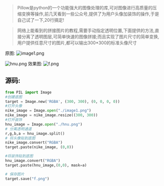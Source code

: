 > Pillow是python的一个功能强大的图像处理的库,可对图像进行高质量的压缩变换等操作,前几天看到一些公众号,提供了为用户头像加装饰的操作,于是自己试了一下,20行搞定!

> 网络上能看到的拼接图片的教程,需要手动指定透明位置,下面提供的方法,直接分离了透明图层,可简单快速的图像拼接;而且实现了图片尺寸的简单变换,用户提供任意尺寸的图片,都可以输出300*300的标准头像尺寸

原图:
![image1.png](http://upload-images.jianshu.io/upload_images/3203841-9372713a2555b430.png?imageMogr2/auto-orient/strip%7CimageView2/2/w/1240)

![hnu.png](http://upload-images.jianshu.io/upload_images/3203841-e7bdb9b60249e002.png?imageMogr2/auto-orient/strip%7CimageView2/2/w/1240)
效果图:
![f.png](http://upload-images.jianshu.io/upload_images/3203841-03e013675e3fbd79.png?imageMogr2/auto-orient/strip%7CimageView2/2/w/1240)


## 源码:
```python
from PIL import Image
#创建底图
target = Image.new('RGBA', (300, 300), (0, 0, 0, 0))
#打开头像
nike_image = Image.open("./image1.png")
nike_image = nike_image.resize((300, 300))
#打开装饰
hnu_image = Image.open("./hnu.png")
# 分离透明通道
r,g,b,a = hnu_image.split()
# 将头像贴到底图
nike_image.convert("RGBA")
target.paste(nike_image, (0,0))

#将装饰贴到底图
hnu_image.convert("RGBA")
target.paste(hnu_image,(0,0), mask=a)

# 保存图片
target.save("f.png")
```
